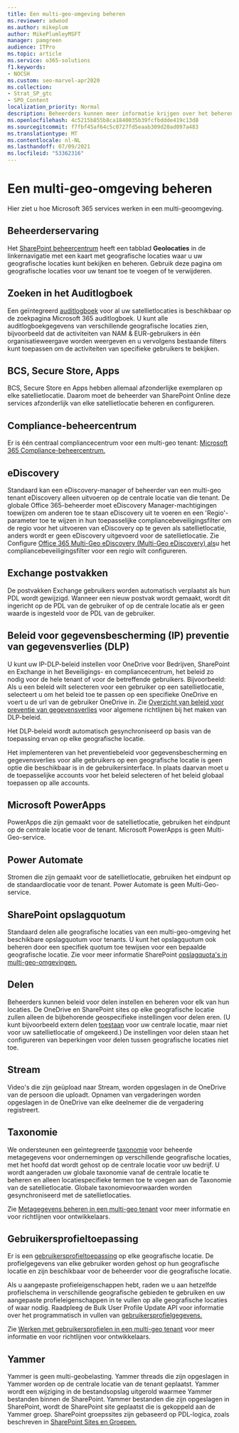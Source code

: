 ```yaml
---
title: Een multi-geo-omgeving beheren
ms.reviewer: adwood
ms.author: mikeplum
author: MikePlumleyMSFT
manager: pamgreen
audience: ITPro
ms.topic: article
ms.service: o365-solutions
f1.keywords:
- NOCSH
ms.custom: seo-marvel-apr2020
ms.collection:
- Strat_SP_gtc
- SPO_Content
localization_priority: Normal
description: Beheerders kunnen meer informatie krijgen over het beheren SharePoint en OneDrive services in een multi-geoomgeving.
ms.openlocfilehash: 4c5215b855b8ca1840035b39fcfbddde419c13d8
ms.sourcegitcommit: f7fbf45af64c5c0727fd5eaab309d20ad097a483
ms.translationtype: MT
ms.contentlocale: nl-NL
ms.lasthandoff: 07/09/2021
ms.locfileid: "53362316"
---
```

# <a name="administering-a-multi-geo-environment"></a>Een multi-geo-omgeving beheren

Hier ziet u hoe Microsoft 365 services werken in een multi-geoomgeving.

## <a name="administrator-experience"></a>Beheerderservaring

Het [SharePoint beheercentrum](https://admin.microsoft.com/sharepoint) heeft een tabblad **Geolocaties** in de linkernavigatie met een kaart met geografische locaties waar u uw geografische locaties kunt bekijken en beheren. Gebruik deze pagina om geografische locaties voor uw tenant toe te voegen of te verwijderen.

## <a name="audit-log-search"></a>Zoeken in het Auditlogboek

Een geïntegreerd [auditlogboek](https://support.office.com/article/0d4d0f35-390b-4518-800e-0c7ec95e946c) voor al uw satellietlocaties is beschikbaar op de zoekpagina Microsoft 365 auditlogboek. U kunt alle auditlogboekgegevens van verschillende geografische locaties zien, bijvoorbeeld dat de activiteiten van NAM & EUR-gebruikers in één organisatieweergave worden weergeven en u vervolgens bestaande filters kunt toepassen om de activiteiten van specifieke gebruikers te bekijken.

## <a name="bcs-secure-store-apps"></a>BCS, Secure Store, Apps

BCS, Secure Store en Apps hebben allemaal afzonderlijke exemplaren op elke satellietlocatie. Daarom moet de beheerder van SharePoint Online deze services afzonderlijk van elke satellietlocatie beheren en configureren.

## <a name="compliance-admin-center"></a>Compliance-beheercentrum

Er is één centraal compliancecentrum voor een multi-geo tenant: [Microsoft 365 Compliance-beheercentrum.](https://compliance.microsoft.com/)

## <a name="ediscovery"></a>eDiscovery

Standaard kan een eDiscovery-manager of beheerder van een multi-geo tenant eDiscovery alleen uitvoeren op de centrale locatie van die tenant. De globale Office 365-beheerder moet eDiscovery Manager-machtigingen toewijzen om anderen toe te staan eDiscovery uit te voeren en een 'Regio'-parameter toe te wijzen in hun toepasselijke compliancebeveiligingsfilter om de regio voor het uitvoeren van eDiscovery op te geven als satellietlocatie, anders wordt er geen eDiscovery uitgevoerd voor de satellietlocatie. Zie Configure [Office 365 Multi-Geo eDiscovery (Multi-Geo eDiscovery) als](multi-geo-ediscovery-configuration.md)u het compliancebeveiligingsfilter voor een regio wilt configureren.

## <a name="exchange-mailboxes"></a>Exchange postvakken

De postvakken Exchange gebruikers worden automatisch verplaatst als hun PDL wordt gewijzigd. Wanneer een nieuw postvak wordt gemaakt, wordt dit ingericht op de PDL van de gebruiker of op de centrale locatie als er geen waarde is ingesteld voor de PDL van de gebruiker.

## <a name="information-protection-ip-data-loss-prevention-dlp-policy"></a>Beleid voor gegevensbescherming (IP) preventie van gegevensverlies (DLP)

U kunt uw IP-DLP-beleid instellen voor OneDrive voor Bedrijven, SharePoint en Exchange in het Beveiligings- en compliancecentrum, het beleid zo nodig voor de hele tenant of voor de betreffende gebruikers. Bijvoorbeeld: Als u een beleid wilt selecteren voor een gebruiker op een satellietlocatie, selecteert u om het beleid toe te passen op een specifieke OneDrive en voert u de url van de gebruiker OneDrive in. Zie [Overzicht van beleid voor preventie van gegevensverlies](https://support.office.com/article/1966b2a7-d1e2-4d92-ab61-42efbb137f5e) voor algemene richtlijnen bij het maken van DLP-beleid.

Het DLP-beleid wordt automatisch gesynchroniseerd op basis van de toepassing ervan op elke geografische locatie.

Het implementeren van het preventiebeleid voor gegevensbescherming en gegevensverlies voor alle gebruikers op een geografische locatie is geen optie die beschikbaar is in de gebruikersinterface. In plaats daarvan moet u de toepasselijke accounts voor het beleid selecteren of het beleid globaal toepassen op alle accounts.

## <a name="microsoft-powerapps"></a>Microsoft PowerApps

PowerApps die zijn gemaakt voor de satellietlocatie, gebruiken het eindpunt op de centrale locatie voor de tenant. Microsoft PowerApps is geen Multi-Geo-service. 

## <a name="power-automate"></a>Power Automate

Stromen die zijn gemaakt voor de satellietlocatie, gebruiken het eindpunt op de standaardlocatie voor de tenant.  Power Automate is geen Multi-Geo-service. 

## <a name="sharepoint-storage-quota"></a>SharePoint opslagquotum

Standaard delen alle geografische locaties van een multi-geo-omgeving het beschikbare opslagquotum voor tenants.  U kunt het opslagquotum ook beheren door een specifiek quotum toe tewijsen voor een bepaalde geografische locatie. Zie voor meer informatie SharePoint [opslagquota's in multi-geo-omgevingen.](sharepoint-multi-geo-storage-quota.md)

## <a name="sharing"></a>Delen

Beheerders kunnen beleid voor delen instellen en beheren voor elk van hun locaties. De OneDrive en SharePoint sites op elke geografische locatie zullen alleen de bijbehorende geospecifieke instellingen voor delen eren. (U kunt bijvoorbeeld extern delen [toestaan](https://support.office.com/article/C8A462EB-0723-4B0B-8D0A-70FEAFE4BE85) voor uw centrale locatie, maar niet voor uw satellietlocatie of omgekeerd.) De instellingen voor delen staan het configureren van beperkingen voor delen tussen geografische locaties niet toe.

## <a name="stream"></a>Stream

Video's die zijn geüpload naar Stream, worden opgeslagen in de OneDrive van de persoon die uploadt. Opnamen van vergaderingen worden opgeslagen in de OneDrive van elke deelnemer die de vergadering registreert.

## <a name="taxonomy"></a>Taxonomie

We ondersteunen een geïntegreerde [taxonomie](/sharepoint/managed-metadata) voor beheerde metagegevens voor ondernemingen op verschillende geografische locaties, met het hoofd dat wordt gehost op de centrale locatie voor uw bedrijf. U wordt aangeraden uw globale taxonomie vanaf de centrale locatie te beheren en alleen locatiespecifieke termen toe te voegen aan de Taxonomie van de satellietlocatie. Globale taxonomievoorwaarden worden gesynchroniseerd met de satellietlocaties.

Zie [Metagegevens beheren in een multi-geo tenant](/sharepoint/dev/solution-guidance/multigeo-managedmetadata) voor meer informatie en voor richtlijnen voor ontwikkelaars.

## <a name="user-profile-application"></a>Gebruikersprofieltoepassing

Er is een [gebruikersprofieltoepassing](/sharepoint/manage-user-profiles) op elke geografische locatie. De profielgegevens van elke gebruiker worden gehost op hun geografische locatie en zijn beschikbaar voor de beheerder voor die geografische locatie.

Als u aangepaste profieleigenschappen hebt, raden we u aan hetzelfde profielschema in verschillende geografische gebieden te gebruiken en uw aangepaste profieleigenschappen in te vullen op alle geografische locaties of waar nodig. Raadpleeg de Bulk User Profile Update API voor informatie over het programmatisch in vullen van [gebruikersprofielgegevens.](/sharepoint/dev/solution-guidance/bulk-user-profile-update-api-for-sharepoint-online)

Zie [Werken met gebruikersprofielen in een multi-geo tenant](/sharepoint/dev/solution-guidance/multigeo-userprofileexperience) voor meer informatie en voor richtlijnen voor ontwikkelaars.

## <a name="yammer"></a>Yammer

Yammer is geen multi-geobelasting. Yammer threads die zijn opgeslagen in Yammer worden op de centrale locatie van de tenant geplaatst. Yammer wordt een wijziging in de bestandsopslag uitgerold waarmee Yammer bestanden binnen de SharePoint. Yammer bestanden die zijn opgeslagen in SharePoint, wordt de SharePoint site geplaatst die is gekoppeld aan de Yammer groep. SharePoint groepssites zijn gebaseerd op PDL-logica, zoals beschreven in [SharePoint Sites en Groepen.](multi-geo-capabilities-in-onedrive-and-sharepoint-online-in-microsoft-365.md#sharepoint-sites-and-groups)